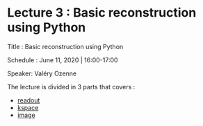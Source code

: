 # Lecture 3 : Basic reconstruction using Python

Title : Basic reconstruction using Python

Schedule : June 11, 2020 | 16:00-17:00 

Speaker: Valéry Ozenne

The lecture is divided in 3 parts that covers :

* [readout](Part1#lecture-3--basic-reconstruction-using-python-part1)
* [kspace](Part2#lecture-3--basic-reconstruction-using-python-part2)
* [image](Part3#lecture-3--basic-reconstruction-using-python-part3) 



